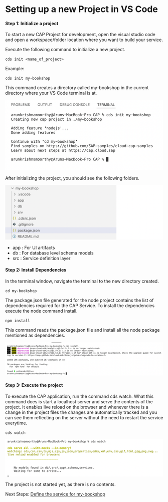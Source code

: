 # Setting up a new Project in VS Code

#### Step 1: Initialize a project

To start a new CAP Project for development, open the visual studio code and open a workspace/folder location where you want to build your service. 

Execute the following command to initialize a new project. 

```
cds init <name_of_project>
```

Example:

``` 
cds init my-bookshop 
``` 

This command creates a directory called my-bookshop in the current directory where your VS Code terminal is at. 

<img src="./assets/images/init-project-mybookshop.png" width="700" />

After initializing the project, you should see the following folders.

<img src="./assets/images/project-structure.png" width="700px" />

- app : For UI artifacts 
- db  : For database level schema models 
- src : Service definition layer

#### Step 2: Install Dependencies 

In the terminal window, navigate the terminal to the new directory created. 

```
cd my-bookshop
```
The package.json file generated for the node project contains the list of dependencies required for the CAP Service. To install the dependencies 
execute the node command install. 

```
npm install
``` 

This command reads the package.json file and install all the node package mentioned as dependencies. 

<img src="./assets/images/npm-install.png" />

#### Step 3: Execute the project 

To execute the CAP application, run the command cds watch. What this command does is start a localhost server and serve the contents of the project. 
It enables live reload on the browser and whenever there is a change in the project files the changes are automatically tracked and you can see them reflecting on the server without the need to restart the service everytime. 

```
cds watch
```

<img src="./assets/images/cds-watch.png" width="700" />

The project is not started yet, as there is no contents.

Next Steps: [Define the service for my-bookshop](define-my-bookshop-service.md)

